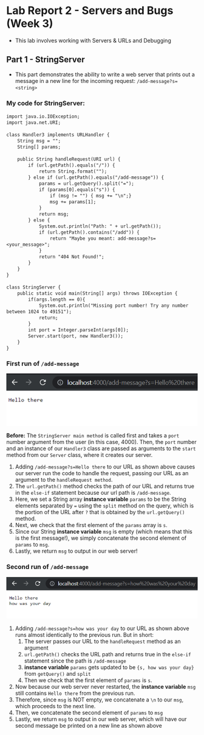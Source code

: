 # **Lab Report 2 - Servers and Bugs (Week 3)**
* This lab involves working with Servers & URLs and Debugging

## **Part 1 - StringServer**
* This part demonstrates the ability to write a web server that prints out a message in a new line for the incoming request: `/add-message?s=<string>`

### **My code for StringServer:**
```
import java.io.IOException;
import java.net.URI;

class Handler3 implements URLHandler {
    String msg = "";
    String[] params;

    public String handleRequest(URI url) {
        if (url.getPath().equals("/")) {
            return String.format("");
        } else if (url.getPath().equals("/add-message")) {
            params = url.getQuery().split("=");
            if (params[0].equals("s")) {
                if (msg != "") { msg += "\n";}
                msg += params[1];
            }
            return msg;
        } else {
            System.out.println("Path: " + url.getPath());
            if (url.getPath().contains("/add")) {
                return "Maybe you meant: add-message?s=<your_message>";
            }
            return "404 Not Found!";
        }
    }
}

class StringServer {
    public static void main(String[] args) throws IOException {
        if(args.length == 0){
            System.out.println("Missing port number! Try any number between 1024 to 49151");
            return;
        }
        int port = Integer.parseInt(args[0]);
        Server.start(port, new Handler3());
    }
}
```
 
### First run of `/add-message` 
![Image](images/firstMsg.png)
 
**Before:** The `StringServer main method` is called first and takes a `port` number argument from the user (in this case, 4000). Then, the `port` number and an instance of our `Handler3` class are passed as arguments to the `start` method from our `Server` class, where it creates our server.
 
1. Adding `/add-message?s=Hello there` to our URL as shown above causes our server run the code to handle the request, passing our URL as an argument to the `handleRequest method`.
2. The `url.getPath()` method checks the path of our URL and returns true in the `else-if` statement because our url path is `/add-message`.
3. Here, we set a String array **instance variable** `params` to be the String elements separated by `=` using the `split` method on the query, which is the portion of the URL after `?` that is obtained by the `url.getQuery()` method.
4. Next, we check that the first element of the `params` array is `s`.
5. Since our String **instance variable** `msg` is empty (which means that this is the first message!), we simply concatenate the second element of `params` to `msg`.
6. Lastly, we return `msg` to output in our web server!
 
### Second run of `/add-message`
![Image](images/secondMsg.png)
 
1. Adding `/add-message?s=how was your day` to our URL as shown above runs almost identically to the previous run. But in short:
    1. The server passes our URL to the `handleRequest` method as an argument
    2. `url.getPath()` checks the URL path and returns true in the `else-if` statement since the path is `/add-message`
    3. **instance variable** `params` gets updated to be `{s, how was your day}` from `getQuery()` and `split` 
    4. Then we check that the first element of `params` is `s`.
2. Now because our web server never restarted, the **instance variable** `msg` still contains `Hello there` from the previous run.
3. Therefore, since `msg` is NOT empty, we concatenate a `\n` to our `msg`, which proceeds to the next line.
4. Then, we concatenate the second element of `params` to `msg`
5. Lastly, we return `msg` to output in our web server, which will have our second message be printed on a new line as shown above
 

